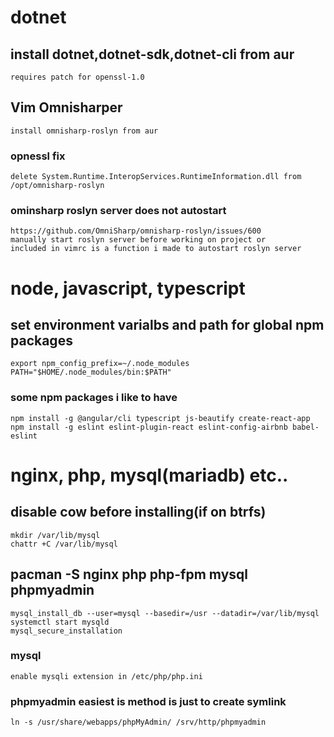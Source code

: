 # dotnet
## install dotnet,dotnet-sdk,dotnet-cli from aur
    requires patch for openssl-1.0
## Vim Omnisharper
    install omnisharp-roslyn from aur
### opnessl fix
    delete System.Runtime.InteropServices.RuntimeInformation.dll from /opt/omnisharp-roslyn
### ominsharp roslyn server does not autostart
    https://github.com/OmniSharp/omnisharp-roslyn/issues/600
    manually start roslyn server before working on project or 
    included in vimrc is a function i made to autostart roslyn server

# node, javascript, typescript
## set environment varialbs and path for global npm packages
    export npm_config_prefix=~/.node_modules
    PATH="$HOME/.node_modules/bin:$PATH"

### some npm packages i like to have
    npm install -g @angular/cli typescript js-beautify create-react-app 
    npm install -g eslint eslint-plugin-react eslint-config-airbnb babel-eslint 

# nginx, php, mysql(mariadb) etc..
## disable cow before installing(if on btrfs)
    mkdir /var/lib/mysql
    chattr +C /var/lib/mysql
##  pacman -S nginx php php-fpm mysql phpmyadmin
    mysql_install_db --user=mysql --basedir=/usr --datadir=/var/lib/mysql
    systemctl start mysqld
    mysql_secure_installation
### mysql
    enable mysqli extension in /etc/php/php.ini
### phpmyadmin easiest is method is just to create symlink
    ln -s /usr/share/webapps/phpMyAdmin/ /srv/http/phpmyadmin
